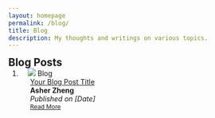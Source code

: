```yaml
---
layout: homepage
permalink: /blog/
title: Blog
description: My thoughts and writings on various topics.
---
```


<h2 id="blog" style="margin: 2px 0px -15px;">Blog Posts</h2>

<div class="publications">
<ol class="bibliography">

<li>
<div class="pub-row">
  <div class="col-sm-3 abbr" style="position: relative;padding-right: 15px;padding-left: 15px;">
    <img src="../assets/img/blog-image.jpg" class="teaser img-fluid z-depth-1">
    <abbr class="badge">Blog</abbr>
  </div>

  <div class="col-sm-9" style="position: relative;padding-right: 15px;padding-left: 20px;">
    <div class="title"><a href="[your-blog-url]">Your Blog Post Title</a></div>
    <div class="author"><strong>Asher Zheng</strong></div>
    <div class="periodical"><em>Published on [Date]</em></div>
    <div class="links">
      <a href="[blog-url]" class="btn btn-sm z-depth-0" role="button" target="_blank" style="font-size:12px;">Read More</a>
    </div>
  </div>
</div>
</li>

</ol>
</div>